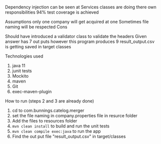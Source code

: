 
Dependency injection can be seen at Services
classes are doing there own responsibilities
94% test coverage is achieved 

Assumptions
only one company will get acquired at one Sometimes
file naming will be respected
Cons

Should have introduced a validator class to validate the headers
Given answer has 7 out puts however this program produces 9
result_output.csv is getting saved in target classes

Technologies used
1. java 11
2. junit tests
3. Mockito
4. maven
5. Git
6. exec-maven-plugin

How to run (steps 2 and 3 are already done)

1.	cd to com.bunnings.catelog.merger
2.  set the file naming in company.properties file in resurce folder
3.  Add the files to resources folder
4.	`mvn clean install` to build and run the unit tests
5.	`mvn clean compile exec:java` to run the app
6.  Find the out put file "result_output.csv" in target/classes
